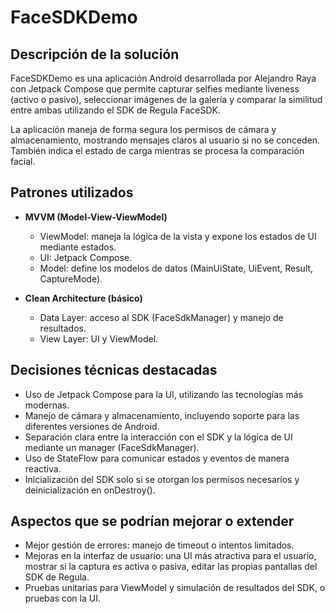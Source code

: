 # FaceSDKDemo

## Descripción de la solución
FaceSDKDemo es una aplicación Android desarrollada por Alejandro Raya con Jetpack Compose que permite capturar selfies mediante liveness (activo o pasivo), seleccionar imágenes de la galería y comparar la similitud entre ambas utilizando el SDK de Regula FaceSDK.

La aplicación maneja de forma segura los permisos de cámara y almacenamiento, mostrando mensajes claros al usuario si no se conceden. También indica el estado de carga mientras se procesa la comparación facial.

## Patrones utilizados
- **MVVM (Model-View-ViewModel)**
  - ViewModel: maneja la lógica de la vista y expone los estados de UI mediante estados.
  - UI: Jetpack Compose.
  - Model: define los modelos de datos (MainUiState, UiEvent, Result, CaptureMode).

- **Clean Architecture (básico)**
  - Data Layer: acceso al SDK (FaceSdkManager) y manejo de resultados.
  - View Layer: UI y ViewModel.

## Decisiones técnicas destacadas
- Uso de Jetpack Compose para la UI, utilizando las tecnologías más modernas.
- Manejo de cámara y almacenamiento, incluyendo soporte para las diferentes versiones de Android.
- Separación clara entre la interacción con el SDK y la lógica de UI mediante un manager (FaceSdkManager).
- Uso de StateFlow para comunicar estados y eventos de manera reactiva.
- Inicialización del SDK solo si se otorgan los permisos necesarios y deinicialización en onDestroy().

## Aspectos que se podrían mejorar o extender
- Mejor gestión de errores: manejo de timeout o intentos limitados.
- Mejoras en la interfaz de usuario: una UI más atractiva para el usuario, mostrar si la captura es activa o pasiva, editar las propias pantallas del SDK de Regula.
- Pruebas unitarias para ViewModel y simulación de resultados del SDK, o pruebas con la UI.

